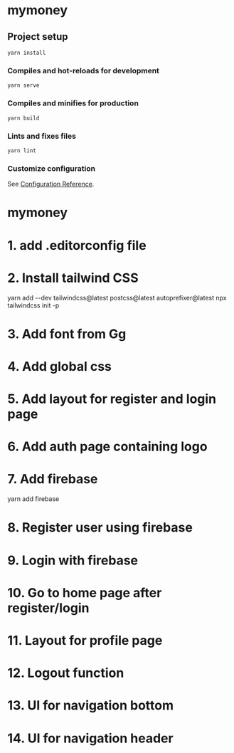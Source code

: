 # mymoney

## Project setup
```
yarn install
```

### Compiles and hot-reloads for development
```
yarn serve
```

### Compiles and minifies for production
```
yarn build
```

### Lints and fixes files
```
yarn lint
```

### Customize configuration
See [Configuration Reference](https://cli.vuejs.org/config/).
# mymoney

# 1. add .editorconfig file
# 2. Install tailwind CSS
yarn add --dev tailwindcss@latest postcss@latest autoprefixer@latest
npx tailwindcss init -p
# 3. Add font from Gg
# 4. Add global css
# 5. Add layout for register and login page
# 6. Add auth page containing logo
# 7. Add firebase
yarn add firebase
# 8. Register user using firebase
# 9. Login with firebase
# 10. Go to home page after register/login
# 11. Layout for profile page
# 12. Logout function
# 13. UI for navigation bottom
# 14. UI for navigation header

